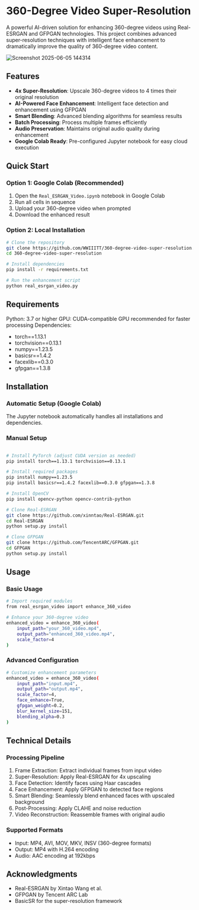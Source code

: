 # 360-Degree Video Super-Resolution

A powerful AI-driven solution for enhancing 360-degree videos using Real-ESRGAN and GFPGAN technologies. This project combines advanced super-resolution techniques with intelligent face enhancement to dramatically improve the quality of 360-degree video content.

![Screenshot 2025-06-05 144314](https://github.com/user-attachments/assets/aa08b953-795b-42c5-871e-d79bce56bd13)

##  Features

- **4x Super-Resolution**: Upscale 360-degree videos to 4 times their original resolution
- **AI-Powered Face Enhancement**: Intelligent face detection and enhancement using GFPGAN
- **Smart Blending**: Advanced blending algorithms for seamless results
- **Batch Processing**: Process multiple frames efficiently
- **Audio Preservation**: Maintains original audio quality during enhancement
- **Google Colab Ready**: Pre-configured Jupyter notebook for easy cloud execution

##  Quick Start

### Option 1: Google Colab (Recommended)
1. Open the `Real_ESRGAN_Video.ipynb` notebook in Google Colab
2. Run all cells in sequence
3. Upload your 360-degree video when prompted
4. Download the enhanced result

### Option 2: Local Installation
```bash
# Clone the repository
git clone https://github.com/WWIIITT/360-degree-video-super-resolution.git
cd 360-degree-video-super-resolution

# Install dependencies
pip install -r requirements.txt

# Run the enhancement script
python real_esrgan_video.py
```

##  Requirements
Python: 3.7 or higher
GPU: CUDA-compatible GPU recommended for faster processing
Dependencies:

- torch==1.13.1
- torchvision==0.13.1
- numpy==1.23.5
- basicsr==1.4.2
- facexlib==0.3.0
- gfpgan==1.3.8

##  Installation
### Automatic Setup (Google Colab)
The Jupyter notebook automatically handles all installations and dependencies.

### Manual Setup
```bash

# Install PyTorch (adjust CUDA version as needed)
pip install torch==1.13.1 torchvision==0.13.1

# Install required packages
pip install numpy==1.23.5
pip install basicsr==1.4.2 facexlib==0.3.0 gfpgan==1.3.8

# Install OpenCV
pip install opencv-python opencv-contrib-python

# Clone Real-ESRGAN
git clone https://github.com/xinntao/Real-ESRGAN.git
cd Real-ESRGAN
python setup.py install

# Clone GFPGAN
git clone https://github.com/TencentARC/GFPGAN.git
cd GFPGAN
python setup.py install
```
##  Usage
### Basic Usage
```bash
# Import required modules
from real_esrgan_video import enhance_360_video

# Enhance your 360-degree video
enhanced_video = enhance_360_video(
    input_path="your_360_video.mp4",
    output_path="enhanced_360_video.mp4",
    scale_factor=4
)
```

### Advanced Configuration
```bash
# Customize enhancement parameters
enhanced_video = enhance_360_video(
    input_path="input.mp4",
    output_path="output.mp4",
    scale_factor=4,
    face_enhance=True,
    gfpgan_weight=0.2,
    blur_kernel_size=151,
    blending_alpha=0.3
)
```

##  Technical Details
### Processing Pipeline
1. Frame Extraction: Extract individual frames from input video
2. Super-Resolution: Apply Real-ESRGAN for 4x upscaling
3. Face Detection: Identify faces using Haar cascades
4. Face Enhancement: Apply GFPGAN to detected face regions
5. Smart Blending: Seamlessly blend enhanced faces with upscaled background
6. Post-Processing: Apply CLAHE and noise reduction
7. Video Reconstruction: Reassemble frames with original audio

### Supported Formats
- Input: MP4, AVI, MOV, MKV, INSV (360-degree formats)
- Output: MP4 with H.264 encoding
- Audio: AAC encoding at 192kbps

##  Acknowledgments
- Real-ESRGAN by Xintao Wang et al.
- GFPGAN by Tencent ARC Lab
- BasicSR for the super-resolution framework

